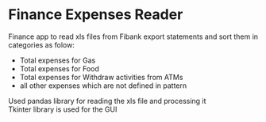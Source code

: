 # Finance Expenses Reader

 Finance app  to read xls files from Fibank export statements and sort them in categories as folow:
 - Total expenses for Gas 
 - Total expenses for Food
 - Total expenses for Withdraw activities from ATMs
 - all other expenses which are not defined in pattern

Used pandas library for reading the xls file and processing it \
Tkinter library is used for the GUI 

